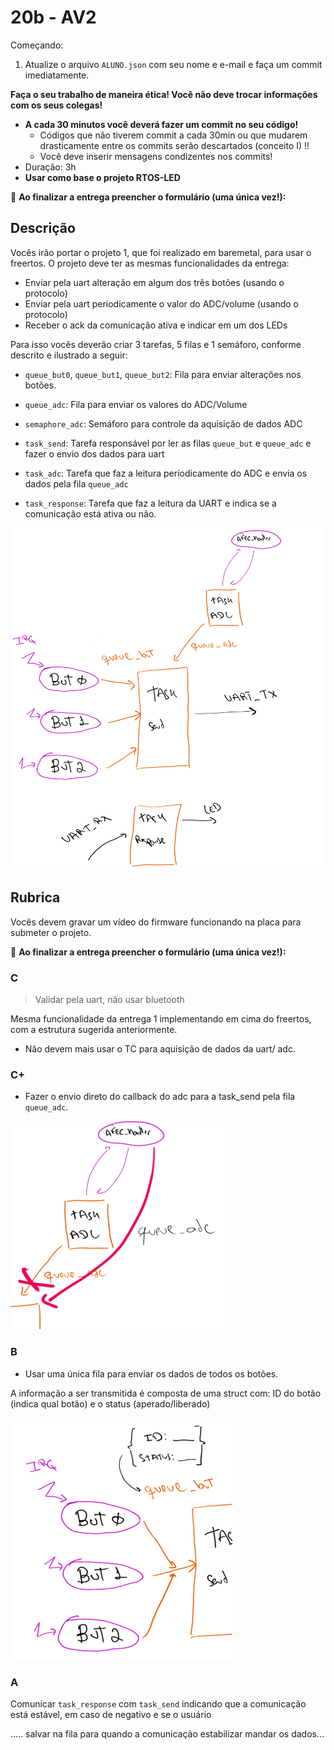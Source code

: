 # 20b - AV2

Começando:

1. Atualize o arquivo `ALUNO.json` com seu nome e e-mail e faça um commit imediatamente.

**Faça o seu trabalho de maneira ética! Você não deve trocar informações com os seus colegas!**

- **A cada 30 minutos você deverá fazer um commit no seu código!**
    - Códigos que não tiverem commit a cada 30min ou que mudarem drasticamente entre os commits serão descartados (conceito I) !!
    - Você deve inserir mensagens condizentes nos commits!
- Duração: 3h
- **Usar como base o projeto RTOS-LED**

:triangular_flag_on_post: **Ao finalizar a entrega preencher o formulário (uma única vez!):**

## Descrição

Vocês irão portar o projeto 1, que foi realizado em baremetal, para usar o freertos. O projeto deve ter as mesmas funcionalidades da entrega:

- Enviar pela uart alteração em algum dos três botões (usando o protocolo)
- Enviar pela uart periodicamente o valor do ADC/volume (usando o protocolo)
- Receber o ack da comunicação ativa e indicar em um dos LEDs

Para isso vocês deverão criar 3 tarefas, 5 filas e 1 semáforo, conforme descrito e ilustrado a seguir:

- `queue_but0`, `queue_but1`, `queue_but2`: Fila para enviar alterações nos botões. 

- `queue_adc`: Fila para enviar os valores do ADC/Volume

- `semaphore_adc`: Semáforo para controle da aquisição de dados ADC

- `task_send`: Tarefa responsável por ler as filas `queue_but` e `queue_adc` e fazer o envio dos dados para uart

- `task_adc`: Tarefa que faz a leitura periodicamente do ADC e envia os dados pela fila `queue_adc`

- `task_response`: Tarefa que faz a leitura da UART e indica se a comunicação está ativa ou não.

![](diagrama.png)

## Rubrica

Vocês devem gravar um vídeo do firmware funcionando na placa para submeter o projeto.

:triangular_flag_on_post: **Ao finalizar a entrega preencher o formulário (uma única vez!):**

### C

> Validar pela uart, não usar bluetooth

Mesma funcionalidade da entrega 1 implementando em cima do freertos, com a estrutura sugerida anteriormente.

- Não devem mais usar o TC para aquisição de dados da uart/ adc.

### C+

- Fazer o envio direto do callback do adc para a task_send pela fila `queue_adc`.

![](c+.png)

### B 

- Usar uma única fila para enviar os dados de todos os botões.

A informação a ser transmitida é composta de uma struct com: ID do botão (indica qual botão) e o status (aperado/liberado)

![](b.png)

### A

Comunicar `task_response` com `task_send` indicando que a comunicação está estável, em caso de negativo e se o usuário 

..... salvar na fila para quando a comunicação estabilizar mandar os dados...
